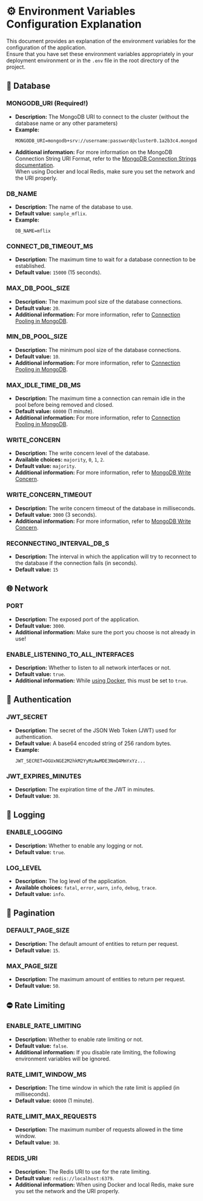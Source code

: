 # ⚙️ Environment Variables Configuration Explanation

This document provides an explanation of the environment variables for the configuration of the application.  
Ensure that you have set these environment variables appropriately in your deployment environment or in the `.env` file in the root directory of the project.

## 💾 Database

### MONGODB_URI (Required!)

- **Description:** The MongoDB URI to connect to the cluster (without the database name or any other parameters)
- **Example:**
  ```env
  MONGODB_URI=mongodb+srv://username:password@cluster0.1a2b3c4.mongodb.net/
  ```
- **Additional information:** For more information on the MongoDB Connection String URI Format, refer to the [MongoDB Connection Strings documentation](https://docs.mongodb.com/manual/reference/connection-string/).  
  When using Docker and local Redis, make sure you set the network and the URI properly.

### DB_NAME

- **Description:** The name of the database to use.
- **Default value:** `sample_mflix`.
- **Example:**
  ```env
  DB_NAME=mflix
  ```

### CONNECT_DB_TIMEOUT_MS

- **Description:** The maximum time to wait for a database connection to be established.
- **Default value:** `15000` (15 seconds).

### MAX_DB_POOL_SIZE

- **Description:** The maximum pool size of the database connections.
- **Default value:** `20`.
- **Additional information:** For more information, refer to [Connection Pooling in MongoDB](https://mongodb.com/blog/post/server-side-connections-are-coming-to-the-node-js-driver).

### MIN_DB_POOL_SIZE

- **Description:** The minimum pool size of the database connections.
- **Default value:** `10`.
- **Additional information:** For more information, refer to [Connection Pooling in MongoDB](https://mongodb.com/blog/post/server-side-connections-are-coming-to-the-node-js-driver).

### MAX_IDLE_TIME_DB_MS

- **Description:** The maximum time a connection can remain idle in the pool before being removed and closed.
- **Default value:** `60000` (1 minute).
- **Additional information:** For more information, refer to [Connection Pooling in MongoDB](https://mongodb.com/blog/post/server-side-connections-are-coming-to-the-node-js-driver).

### WRITE_CONCERN

- **Description:** The write concern level of the database.
- **Available choices:** `majority`, `0`, `1`, `2`.
- **Default value:** `majority`.
- **Additional information:** For more information, refer to [MongoDB Write Concern](https://mongodb.com/docs/manual/reference/write-concern/).

### WRITE_CONCERN_TIMEOUT

- **Description:** The write concern timeout of the database in milliseconds.
- **Default value:** `3000` (3 seconds).
- **Additional information:** For more information, refer to [MongoDB Write Concern](https://mongodb.com/docs/manual/reference/write-concern/).

### RECONNECTING_INTERVAL_DB_S

- **Description:** The interval in which the application will try to reconnect to the database if the connection fails (in seconds).
- **Default value:** `15`

## 🌐 Network

### PORT

- **Description:** The exposed port of the application.
- **Default value:** `3000`.
- **Additional information:** Make sure the port you choose is not already in use!

### ENABLE_LISTENING_TO_ALL_INTERFACES

- **Description:** Whether to listen to all network interfaces or not.
- **Default value:** `true`.
- **Additional information:** While [using Docker](dockerStart.md), this must be set to `true`.

## 🔐 Authentication

### JWT_SECRET

- **Description:** The secret of the JSON Web Token (JWT) used for authentication.
- **Default value:** A base64 encoded string of 256 random bytes.
- **Example:**
  ```env
  JWT_SECRET=OGUxNGE2M2hkM2YyMzAwMDE3NmQ4MmYxYz...
  ```

### JWT_EXPIRES_MINUTES

- **Description:** The expiration time of the JWT in minutes.
- **Default value:** `30`.

## 📝 Logging

### ENABLE_LOGGING

- **Description:** Whether to enable any logging or not.
- **Default value:** `true`.

### LOG_LEVEL

- **Description:** The log level of the application.
- **Available choices:** `fatal`, `error`, `warn`, `info`, `debug`, `trace`.
- **Default value:** `info`.

## 📖 Pagination

### DEFAULT_PAGE_SIZE

- **Description:** The default amount of entities to return per request.
- **Default value:** `15`.

### MAX_PAGE_SIZE

- **Description:** The maximum amount of entities to return per request.
- **Default value:** `50`.

## ⛔ Rate Limiting

### ENABLE_RATE_LIMITING

- **Description:** Whether to enable rate limiting or not.
- **Default value:** `false`.
- **Additional information:** If you disable rate limiting, the following environment variables will be ignored.

### RATE_LIMIT_WINDOW_MS

- **Description:** The time window in which the rate limit is applied (in milliseconds).
- **Default value:** `60000` (1 minute).

### RATE_LIMIT_MAX_REQUESTS

- **Description:** The maximum number of requests allowed in the time window.
- **Default value:** `30`.

### REDIS_URI

- **Description:** The Redis URI to use for the rate limiting.
- **Default value:** `redis://localhost:6379`.
- **Additional information:** When using Docker and local Redis, make sure you set the network and the URI properly.
